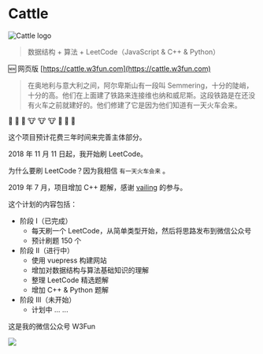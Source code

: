 # Cattle


![Cattle logo](https://w3fun-1253290453.cos.ap-chengdu.myqcloud.com/cattle/meta/cattle-128.png)


> 数据结构 + 算法 + LeetCode（JavaScript & C++ & Python）


:new: 网页版 [https://cattle.w3fun.com](https://cattle.w3fun.com)


> 在奥地利与意大利之间，阿尔卑斯山有一段叫 Semmering，十分的陡峭，十分的高。他们在上面建了铁路来连接维也纳和威尼斯。这段铁路是在还没有火车之前就建好的。他们修建了它是因为他们知道有一天火车会来。

:train: :train: :train: :cow: :cow: :cow: :runner: :runner: :runner:

这个项目预计花费三年时间来完善主体部分。

2018 年 11 月 11 日起，我开始刷 LeetCode。

为什么要刷 LeetCode？因为我相信 `有一天火车会来` 。

2019 年 7 月，项目增加 C++ 题解，感谢 [vailing](https://github.com/vailing) 的参与。

这个计划的内容包括：

- 阶段 I（已完成）
  - 每天刷一个 LeetCode，从简单类型开始，然后将思路发布到微信公众号
  - 预计刷题 150 个
- 阶段 II（进行中）
  - 使用 vuepress 构建网站
  - 增加对数据结构与算法基础知识的理解
  - 整理 LeetCode 精选题解
  - 增加 C++ & Python 题解
- 阶段 III（未开始）
  - 计划中 ... ...


这是我的微信公众号 W3Fun

![](https://blogw3fun-1253290453.cos.ap-chengdu.myqcloud.com/meta/qrcode_v3_sm.jpg)

